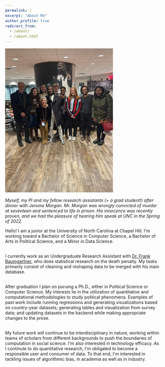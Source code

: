 ```yaml
---
permalink: /
excerpt: "About Me"
author_profile: true
redirect_from: 
  - /about/
  - /about.html
---
```


<img src="../images/jerome_group_photo_2.jpg" width="350" class="center"/>

*Myself, my PI and my fellow research assistants (+ a grad student!) after dinner with Jerome Morgan. Mr. Morgan was wrongly convicted of murder at seventeen and sentenced to life in prison. His innocence was recently proven, and we had the pleasure of hearing him speak at UNC in the Spring of 2022.*

Hello! I am a junior at the University of North Carolina at Chapel Hill. I'm working toward a Bachelor of Science in Computer Science, a Bachelor of Arts in Political Science, and a Minor in Data Science. <br> <br>

I currently work as an Undergraduate Research Assistant with [Dr. Frank Baumgartner](https://fbaum.unc.edu/), who does statistical research on the death penalty. My tasks primarily consist of cleaning and reshaping data to be merged with his main database. <br> <br>

After graduation I plan on puruing a Ph.D., either in Political Science or Computer Science. My interests lie in the utilization of quantitative and computational methodologies to study political phenomena. Examples of past work include running regressions and generating visualizations based on country-year datasets; generating tables and visualization from survey data; and updating datasets in the backend while making appropriate changes to the prose.<br> <br>

My future work will continue to be interdisciplinary in nature, working within teams of scholars from different backgrounds to push the boundaries of computation in social science. I'm also interested in technology efficacy. As I continute to do quantitative research, I'm obligated to become a responsible user and consumer of data. To that end, I'm interested in tackling issues of algorithmic bias, in academia as well as in industry.
